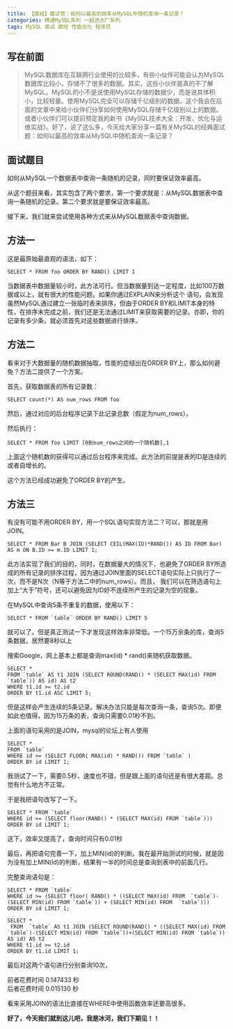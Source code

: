 ```yaml
---
title: 【面经】面试官：如何以最高的效率从MySQL中随机查询一条记录？
categories: 精通MySQL系列 一起进大厂系列
tags: MySQL 面试 面经 性能优化 程序员
---
```

## 写在前面

>
> MySQL数据库在互联网行业使用的比较多，有些小伙伴可能会认为MySQL数据库比较小，存储不了很多的数据。其实，这些小伙伴是真的不了解MySQL。MySQL的小不是说使用MySQL存储的数据少，而是说其体积小，比较轻量。使用MySQL完全可以存储千亿级别的数据，这个我会在后面的文章中来给小伙伴们分享如何使用MySQL存储千亿级别以上的数据。或者小伙伴们可以提前预定我的新书《MySQL技术大全：开发、优化与运维实战》。好了，说了这么多，今天给大家分享一篇有关MySQL的经典面试题：如何以最高的效率从MySQL中随机查询一条记录？

## 面试题目

如何从MySQL一个数据表中查询一条随机的记录，同时要保证效率最高。

从这个题目来看，其实包含了两个要求，第一个要求就是：从MySQL数据表中查询一条随机的记录。第二个要求就是要保证效率最高。

接下来，我们就来尝试使用各种方式来从MySQL数据表中查询数据。

## 方法一

这是最原始最直观的语法，如下：

    
    
    SELECT * FROM foo ORDER BY RAND() LIMIT 1
    

当数据表中数据量较小时，此方法可行。但当数据量到达一定程度，比如100万数据或以上，就有很大的性能问题。如果你通过EXPLAIN来分析这个
语句，会发现虽然MySQL通过建立一张临时表来排序，但由于ORDER
BY和LIMIT本身的特性，在排序未完成之前，我们还是无法通过LIMIT来获取需要的记录。亦即，你的记录有多少条，就必须首先对这些数据进行排序。

## 方法二

看来对于大数据量的随机数据抽取，性能的症结出在ORDER BY上，那么如何避免？方法二提供了一个方案。

首先，获取数据表的所有记录数：

    
    
    SELECT count(*) AS num_rows FROM foo
    

然后，通过对应的后台程序记录下此记录总数（假定为num_rows）。

然后执行：

    
    
    SELECT * FROM foo LIMIT [0到num_rows之间的一个随机数],1
    

上面这个随机数的获得可以通过后台程序来完成。此方法的前提是表的ID是连续的或者自增长的。

这个方法已经成功避免了ORDER BY的产生。

## 方法三

有没有可能不用ORDER BY，用一个SQL语句实现方法二？可以，那就是用JOIN。

    
    
    SELECT * FROM Bar B JOIN (SELECT CEIL(MAX(ID)*RAND()) AS ID FROM Bar) AS m ON B.ID >= m.ID LIMIT 1;
    

此方法实现了我们的目的，同时，在数据量大的情况下，也避免了ORDER
BY所造成的所有记录的排序过程，因为通过JOIN里面的SELECT语句实际上只执行了一次，而不是N次（N等于方法二中的num_rows）。而且，
我们可以在筛选语句上加上“大于”符号，还可以避免因为ID好不连续所产生的记录为空的现象。

在MySQL中查询5条不重复的数据，使用以下：

    
    
    SELECT * FROM `table` ORDER BY RAND() LIMIT 5
    

就可以了。但是真正测试一下才发现这样效率非常低。一个15万余条的库，查询5条数据，居然要8秒以上

搜索Google，网上基本上都是查询max(id) * rand()来随机获取数据。

    
    
    SELECT * 
    FROM `table` AS t1 JOIN (SELECT ROUND(RAND() * (SELECT MAX(id) FROM `table`)) AS id) AS t2 
    WHERE t1.id >= t2.id 
    ORDER BY t1.id ASC LIMIT 5;
    

但是这样会产生连续的5条记录。解决办法只能是每次查询一条，查询5次。即便如此也值得，因为15万条的表，查询只需要0.01秒不到。

上面的语句采用的是JOIN，mysql的论坛上有人使用

    
    
    SELECT * 
    FROM `table` 
    WHERE id >= (SELECT FLOOR( MAX(id) * RAND()) FROM `table` ) 
    ORDER BY id LIMIT 1;
    

我测试了一下，需要0.5秒，速度也不错，但是跟上面的语句还是有很大差距。总觉有什么地方不正常。

于是我把语句改写了一下。

    
    
    SELECT * FROM `table` 
    WHERE id >= (SELECT floor(RAND() * (SELECT MAX(id) FROM `table`))) 
    ORDER BY id LIMIT 1;
    

这下，效率又提高了，查询时间只有0.01秒

最后，再把语句完善一下，加上MIN(id)的判断。我在最开始测试的时候，就是因为没有加上MIN(id)的判断，结果有一半的时间总是查询到表中的前面几行。

完整查询语句是：

    
    
    SELECT * FROM `table` 
    WHERE id >= (SELECT floor( RAND() * ((SELECT MAX(id) FROM  `table`)-(SELECT MIN(id) FROM `table`)) + (SELECT MIN(id) FROM  `table`))) 
    ORDER BY id LIMIT 1;
    
    SELECT * 
     FROM  `table` AS t1 JOIN (SELECT ROUND(RAND() * ((SELECT MAX(id) FROM  `table`)-(SELECT MIN(id) FROM `table`))+(SELECT MIN(id) FROM `table`))  AS id) AS t2 
    WHERE t1.id >= t2.id 
    ORDER BY t1.id LIMIT 1;
    

最后对这两个语句进行分别查询10次，

前者花费时间 0.147433 秒  
后者花费时间 0.015130 秒

看来采用JOIN的语法比直接在WHERE中使用函数效率还要高很多。

**好了，今天我们就到这儿吧，我是冰河，我们下期见！！**

